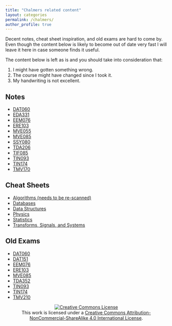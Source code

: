 ```yaml
---
title: "Chalmers related content"
layout: categories
permalink: /chalmers/
author_profile: true
---
```


Decent notes, cheat sheet inspiration, and old exams are hard to come by. Even
though the content below is likely to become out of date very fast I will leave
it here in case someone finds it useful.

The content below is left as is and you should take into consideration that:

 1. I might have gotten something wrong.
 2. The course might have changed since I took it.
 3. My handwriting is not excellent.

## Notes ##

 * [DAT060](/assets/notes/DAT060_Complete_2016.pdf)
 * [EDA331](/assets/notes/EDA331_Complete_2014.pdf)
 * [EEM076](/assets/notes/EEM076_Complete_2014.pdf)
 * [ERE103](/assets/notes/ERE103_Complete_2015.pdf)
 * [MVE055](/assets/notes/MVE055_Complete_2014.pdf)
 * [MVE085](/assets/notes/MVE085_Complete_2015.pdf)
 * [SSY080](/assets/notes/SSY080_Complete_2015.pdf)
 * [TDA206](/assets/notes/TDA206_Complete_2016.pdf)
 * [TIF085](/assets/notes/TIF085_Complete_2014.pdf)
 * [TIN093](/assets/notes/TIN093_Complete_2016.pdf)
 * [TIN174](/assets/notes/TIN174_Complete_2016.pdf)
 * [TMV170](/assets/notes/TMV170_Complete_2013.pdf)

## Cheat Sheets ##

 * [Algorithms (needs to be re-scanned)](/assets/cheat_sheets/cheat-sheet_algorithms_redo.pdf)
 * [Databases](/assets/cheat_sheets/cheat-sheet_databases.pdf)
 * [Data Structures](/assets/cheat_sheets/cheat-sheet_datastructures.pdf)
 * [Physics](/assets/cheat_sheets/cheat-sheet_fysik-1.pdf)
 * [Statistics](/assets/cheat_sheets/cheat-sheet_statistics.pdf)
 * [Transforms, Signals, and Systems](/assets/cheat_sheets/cheat-sheet_transformer.pdf)


## Old Exams ##

 * [DAT060](/assets/exams/dat060_logic.pdf)
 * [DAT151](/assets/exams/dat151_plt.pdf)
 * [EEM076](/assets/exams/eem076_elkrak.pdf)
 * [ERE103](/assets/exams/ere103_regler.pdf)
 * [MVE085](/assets/exams/mve085_mvc.pdf)
 * [TDA352](/assets/exams/tda352_cryptography.pdf)
 * [TIN093](/assets/exams/tin093_algorithms.pdf)
 * [TIN174](/assets/exams/tin174_ai.PDF)
 * [TMV210](/assets/exams/tmv210_disk.pdf)

<center><a rel="license" href="http://creativecommons.org/licenses/by-nc-sa/4.0/"><img alt="Creative Commons License" style="border-width:0" src="https://i.creativecommons.org/l/by-nc-sa/4.0/88x31.png" /></a><br />This work is licensed under a <a rel="license" href="http://creativecommons.org/licenses/by-nc-sa/4.0/">Creative Commons Attribution-NonCommercial-ShareAlike 4.0 International License</a>.</center>
